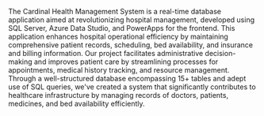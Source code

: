 The Cardinal Health Management System is a real-time database application aimed at revolutionizing hospital management, developed using SQL Server, Azure Data Studio, and PowerApps for the frontend. This application enhances hospital operational efficiency by maintaining comprehensive patient records, scheduling, bed availability, and insurance and billing information. Our project facilitates administrative decision-making and improves patient care by streamlining processes for appointments, medical history tracking, and resource management. Through a well-structured database encompassing 15+ tables and adept use of SQL queries, we've created a system that significantly contributes to healthcare infrastructure by managing records of doctors, patients, medicines, and bed availability efficiently.
